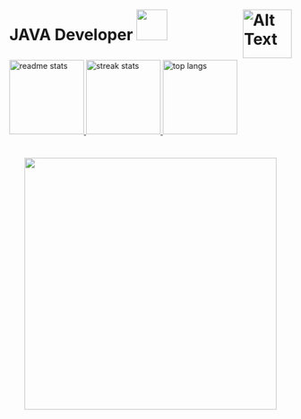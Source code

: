 <h1>

<div align = "left">

<div>
  <img align="right" src="https://github.com/chinaglia77/chinaglia77/assets/156460261/12713383-7ce7-4def-aa0e-443328a974c6" alt="Alt Text" width="87" height="87"/>
</div>
<p>JAVA Developer   <a href="https://skillicons.dev" >
    <img width=55 src="https://skillicons.dev/icons?i=java&perline=8"/>
  </a></p>
</div>
</h1>

<div align="left">
  <a href="https://github.com/anuraghazra/github-readme-stats">
    <img height=133 src="https://github-readme-stats-salesp07.vercel.app/api?username=chinaglia77&count_private=true&show_icons=true&theme=tokyonight&rank_icon=github&border_radius=10" alt="readme stats" />
  </a>
  <a href="https://github.com/anuraghazra/convoychat">
    <img height=133 src="https://github-readme-streak-stats-salesp07.vercel.app/?user=chinaglia77&count_private=true&theme=tokyonight&border_radius=10" alt="streak stats"/>
  </a>
  <img height=133 src="https://github-readme-stats-salesp07.vercel.app/api/top-langs/?username=chinaglia77&hide=HTML&langs_count=8&layout=compact&theme=tokyonight&border_radius=10&size_weight=0.5&count_weight=0.5&exclude_repo=github-readme-stats" alt="top langs" />
</div>


<h1> </h1>
<div align = center>
    <a href="https://skillicons.dev" >
    <img width=450 src="https://skillicons.dev/icons?i=figma,py,html,css,vscode,eclipse,mysql,c"/>
  </a>
</div>


